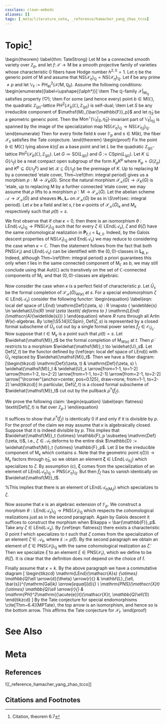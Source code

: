 ```yaml
---
cssclass: clean-embeds
aliases: []
tags: [_meta/literature_note, _reference/hamacher_yang_zhao_tcco]
---
```

# Topic[^1]
\begin{theorem}
\label{thm: TateStrong}
Let $\mathsf{M}$ be a connected smooth variety over $\mathbb{Z}_p$, and let $f \colon \mathscr{X} \to \mathsf{M}$ be a smooth projective family of varieties whose characteristic $0$ fibers have Hodge number $h^{2, 0} = 1$. Let $\eta$ be the generic point of $\mathsf{M}$ and assume that $\mathrm{NS}(\mathscr{X}_{\eta})_\mathbb{Q} = \mathrm{NS}(\mathscr{X}_{\bar{\eta}})_\mathbb{Q}$. Let $\ell$ be any prime $\neq p$ and let $\mathbb{V}_\ell := \mathrm{PH}^2_\mathrm{{\acute{e}}t}(\mathscr{X}/ \mathsf{M}, \mathbb{Q}_\ell)$. Assume the following conditions:
\begin{enumerate}[label=\upshape{(\alph*)}]
    \item The $\mathbb{Q}$-family $\mathscr{X}|_{\mathsf{M}_\mathbb{Q}}$ satisfies property $(\heartsuit)$;
    \item For some (and hence every) point $b \in \mathsf{M}(\mathbb{C})$, the quadratic $\mathbb{Z}_{(p)}$-lattice $\mathrm{PH}^2(\mathscr{X}_b(\mathbb{C}), \mathbb{Z}_{(p)})$ is self-dual;
    \item Let $S$ be any irreducible component of $\mathsf{M}_{\bar{\mathbb{F}}_p}$ and let $\bar{\eta}_S$ be a geometric generic point. Then the $\mathrm{Mon}^\circ(\mathbb{V}_\ell|_{S}, \bar{\eta}_S)$-invariant part of $\mathbb{V}_\ell|_{\bar{\eta}_S}$ is spanned by the image of the specialization map $\mathrm{NS}(\mathscr{X}_{\eta})_\mathbb{Q} \to \mathrm{NS}(\mathscr{X}_{\bar{\eta}_S})_\mathbb{Q}$.
\end{enumerate}
Then for every finite field $k$ over $\mathbb{F}_p$ and $s \in \mathsf{M}(k)$, the fiber $\mathscr{X}_s$ satisfies the Tate conjecture. 
\end{theorem}
\begin{proof}
 Fix the point $b \in \mathsf{M}(\mathbb{C})$ lying above $k(\bar{\eta})$ as a base point and let $L$ be the quadratic $\mathbb{Z}_{(p)}$-lattice $\mathrm{PH}^2(\mathscr{X}_b(\mathbb{C}), \mathbb{Z}_{(p)})$. Let $G \coloneqq \mathrm{SO}(L_{(p)})$ and $\widetilde{G} := \mathrm{CSpin}(L_{(p)})$. Let $K \subseteq G(\mathbb{A}_f)$ be a neat compact open subgroup of the form $K_p K^p$ where $K_p = G(\mathbb{Z}_p)$ and $K^p \subseteq G(\mathbb{A}^p_f)$ and let $\mathcal{K} \subseteq \widetilde{G}(\mathbb{A}_f)$ be the preimage of $K$. Up to replacing $\mathsf{M}$ by a connected \'etale cover, Thm~\ref{thm: integral period} gives us a morphism $\rho : \mathsf{M} \to \mathscr{S}_K(G)$. Since the natural morphism $\mathscr{S}_\mathcal{K}(\widetilde{G}) \to \mathscr{S}_K(G)$ is \'etale, up to replacing $\mathsf{M}$ by a further connected \'etale cover, we may assume that $\rho$ lifts to a morphism $\widetilde{\rho} : \mathsf{M} \to \mathscr{S}_\mathcal{K}(\widetilde{G})$. Let the abelian scheme $\mathscr{A} \to \mathscr{S}_\mathcal{K}(\widetilde{G})$ and sheaves $\mathbf{H}_*, \mathbf{L}_*$ on $\mathscr{S}_\mathcal{K}(\widetilde{G})$ be as in \S\ref{sec: integral period}. Let $\kappa$ be a field and let $s, t$ be $\kappa$-points of $\mathscr{S}_{\mathcal{K}}(\widetilde{G})_\kappa$ and $\mathsf{M}_\kappa$ respectively such that $\widetilde{\rho}(t) = s$. 

We first observe that if $\mathrm{char\,} \kappa = 0$, then there is an isomorphism $\theta : \mathrm{LEnd}(\mathscr{A}_s)_\mathbb{Q} \to \mathrm{PNS}(\mathscr{X}_t)_\mathbb{Q}$ such that for every $\zeta \in \mathrm{LEnd}(\mathscr{A}_s)$, $\zeta$ and $\theta(\zeta)$ have the same cohomological realization in $\mathbf{P}_{\ell, \bar{t}} = \mathbf{L}_{\ell, \bar{s}}$. Indeed, by the Galois descent properties of $\mathrm{NS}(\mathscr{X}_t)_\mathbb{Q}$ and $\mathrm{End}(\mathscr{A}_s)$ we may reduce to considering the case when $\kappa = \mathbb{C}$. Then the statement follows from the fact that both $\mathrm{PNS}(\mathscr{X}_t)$ and $\mathrm{LEnd}(\mathscr{A}_s)$ can be identified with the $(0, 0)$-classes in $\mathbf{L}_{B, s}$. Indeed, although Thm~\ref{thm: integral period} a priori guarantees this only when $t$ lies in the same connected component of $\mathsf{M}_\mathbb{C}$ as $b$, we may still conclude using that $\mathrm{Aut}(\mathbb{C})$ acts transtively on the set of $\mathbb{C}$-connected components of $\mathsf{M}_\mathbb{C}$ and that $(0, 0)$-classes are algebraic. 

Now consider the case when $\kappa$ is a perfect field of characteristic $p$. Let $\widehat{U}_s$ be the formal completion of $\mathscr{S}_\mathcal{K}(\widetilde{G})_{W(\kappa)}$ at $s$. For a special endomorphism $\zeta \in \mathrm{LEnd}(\mathscr{A}_s)$ consider the following functor: 
\begin{equation}
    \label{eqn: local def space of LEnd}
     \mathrm{Def}(\zeta, s) : R \mapsto \{ \widetilde{s} \in \widehat{U}_s(R) \mid \zeta \textit{ deforms to } \mathrm{LEnd}(\mathscr{A}_{\widetilde{s}}) \}
\end{equation}
where $R$ runs through all Artin $W(\kappa)$-algebras. By \cite[\S5.14]{CSpin}, $\mathrm{Def}(\zeta, s)$ is represented by a closed formal subscheme of $\widehat{U}_s$ cut out by a single formal power series $\widehat{f}_\zeta \in \mathcal{O}_{\widehat{U}_s}$. Now suppose that $t \in \mathsf{M}_\kappa$ is a point such that $\widetilde{\rho}(t) = s$. Let $\widehat{\mathsf{M}}_t$ be the formal completion of $\mathsf{M}_{W(\kappa)}$ at $t$. Then $\widetilde{\rho}$ restricts to a morphism $\widehat{\mathsf{M}}_t \to \widehat{U}_s$. Let $\mathrm{Def}(\zeta, t)$ be the functor defined by (\ref{eqn: local def space of LEnd}) with $\widehat{U}_s$ replaced by $\widehat{\mathsf{M}}_t$. Then we have a fiber diagram:
\[\begin{tikzcd}
	\mathrm{Def}(\zeta, t) & \mathrm{Def}(\zeta, s) \\
	\widehat{\mathsf{M}}_t & \widehat{U}_s
	\arrow[from=1-1, to=1-2]
	\arrow[from=1-2, to=2-2]
	\arrow[from=1-1, to=2-1]
	\arrow[from=2-1, to=2-2]
	\arrow["\lrcorner"{anchor=center, pos=0.125}, draw=none, from=1-1, to=2-2]
\end{tikzcd}\]
In particular, $\mathrm{Def}(\zeta, t)$ is a closed formal subscheme of $\widehat{\mathsf{M}}_t$ cut out by the pullback $\widetilde{\rho}^*(\widehat{f}_\zeta)$. 

We prove the following claim: 
\begin{equation}
    \label{eqn: flatness}
    \textit{$\mathrm{Def}(\zeta, t)$ is flat over $\mathbb{Z}_p$.}
\end{equation}

It suffices to show that $\widetilde{\rho}^*(\widehat{f}_\zeta)$ is identically $0$ if and only if it is divisible by $p$. For the proof of the claim we may assume that $\kappa$ is algebraically closed. Suppose that it is indeed divisible by $p$. This implies that $\widehat{\mathsf{M}}_t {\otimes} \mathbb{F}_p \subseteq \mathrm{Def}(\zeta, t)$, i.e., $\zeta \in \mathscr{A}_t$ deforms to the entire disk $\mathbb{D} := \widehat{\mathsf{M}}_t {\otimes} \mathbb{F}_p$. Let $S$ be the irreducible component of $\mathsf{M}_\kappa$ which contains $s$. Note that the geometric point $\bar{\eta}(\mathbb{D}) \to \mathsf{M}_\kappa$ factors through $\bar{\eta}_S$, so we obtain an element $\boldsymbol{\zeta} \in \mathrm{LEnd}(\mathscr{A}_{\bar{\eta}_S})$ which specializes to $\zeta$. By assumption (c), $\boldsymbol{\zeta}$ comes from the specialization of an element of $\mathrm{LEnd}(\mathscr{A}_{\eta})_\mathbb{Q} = \mathrm{PNS}(\mathscr{X}_{\eta})_\mathbb{Q}$. But then $\widehat{f}_\zeta$ has to vanish identically on $\widehat{\mathsf{M}}_t$.

%This implies that there is an element of $\mathrm{LEnd}(\mathscr{A}_{\eta(\mathsf{M}_t)})$ which specializes to $\zeta$.

Now assume that $\kappa$ is an algebraic extension of $\mathbb{F}_p$. We construct a morphism $\theta : \mathrm{LEnd}(\mathscr{A}_s)_\mathbb{Q} \to \mathrm{PNS}(\mathscr{X}_t)_\mathbb{Q}$ which respects the cohomological realizations just as in the second paragraph. Again by Galois descent it suffices to construct the morphism when $\kappa = \bar{\mathbb{F}}_p$. Take any $\zeta \in \mathrm{LEnd}(\mathscr{A}_s)$. By (\ref{eqn: flatness}) there exists a characteristic
$0$ point $\widetilde{t}$ which specializes to $t$ such that $\zeta$ comes from the specialization of an element $\widetilde{\zeta} \in \mathscr{A}_{\widetilde{s}}$, where $\widetilde{s} := \widetilde{\rho}(\widetilde{t})$. By the second paragraph we obtain an element of $\widetilde{\xi} \in \mathrm{PNS}(\mathscr{X}_{\widetilde{t}})_\mathbb{Q}$ with the same cohomological realization as $\widetilde{\zeta}$. Then we specialize $\widetilde{\xi}$ to an element $\xi \in \mathrm{PNS}(\mathscr{X}_t)$, which we define to be $\theta(\zeta)$. It is clear that the definition does not depend on the choice of $\widetilde{t}$. 

Finally assume that $\kappa = k$. By the above paragraph we have a commutative diagram 
\[
\begin{tikzcd}
\mathrm{LEnd}(\mathscr{A}_s) {\otimes} \mathbb{Q}_\ell \arrow{d}{\theta} \arrow{r}{} & \mathbf{L}_{\ell, \bar{s}}^{\mathrm{Gal}_k} \arrow[equal]{d}{} \\
\mathrm{PNS}(\mathscr{X}_t) {\otimes} \mathbb{Q}_\ell \arrow{r}{} & \mathrm{PH}^2_\mathrm{{\acute{e}}t}(\mathscr{X}_t, \mathbb{Q}_\ell(1))
\end{tikzcd}
\]
By the Tate conjecture for special endomorphisms \cite[Thm~6.4]{MPTate}, the top arrow is an isomorphism, and hence so is the bottom arrow. This affirms the Tate conjecture for $\mathscr{X}_t$. 
\end{proof}

# See Also

# Meta
## References
![[_reference_hamacher_yang_zhao_tcco]]


## Citations and Footnotes
[^1]: Citation, theorem 6.7